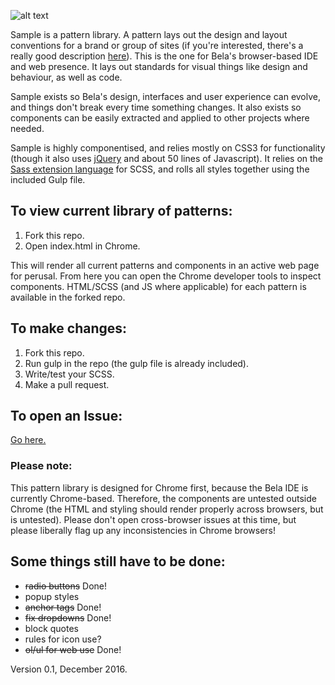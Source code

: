 ![alt text][logo]

[logo]: https://raw.githubusercontent.com/disastrid/bela_patternLibrary/master/logo.png "Sample: A Library for Bela"

Sample is a pattern library. A pattern lays out the design and layout conventions for a brand or group of sites (if you're interested, there's a really good description [here](https://boagworld.com/design/pattern-library/)). This is the one for Bela's browser-based IDE and web presence. It lays out standards for visual things like design and behaviour, as well as code. 

Sample exists so Bela's design, interfaces and user experience can evolve, and things don't break every time something changes. It also exists so components can be easily extracted and applied to other projects where needed.

Sample is highly componentised, and relies mostly on CSS3 for functionality (though it also uses [jQuery](http://jquery.com/) and about 50 lines of Javascript). It relies on the [Sass extension language](http://sass-lang.com/) for SCSS, and rolls all styles together using the included Gulp file. 

## To view current library of patterns:
1. Fork this repo.
2. Open index.html in Chrome.

This will render all current patterns and components in an active web page for perusal. From here you can open the Chrome developer tools to inspect components. HTML/SCSS (and JS where applicable) for each pattern is available in the forked repo.

## To make changes: 

1. Fork this repo.
2. Run gulp in the repo (the gulp file is already included).
3. Write/test your SCSS.
4. Make a pull request.

## To open an Issue:

[Go here.](https://github.com/disastrid/bela_patternLibrary/issues)

### Please note:

This pattern library is designed for Chrome first, because the Bela IDE is currently Chrome-based. Therefore, the components are untested outside Chrome (the HTML and styling should render properly across browsers, but is untested). Please don't open cross-browser issues at this time, but please liberally flag up any inconsistencies in Chrome browsers!

## Some things still have to be done:

- ~~radio buttons~~ Done! 
- popup styles
- ~~anchor tags~~ Done!
- ~~fix dropdowns~~ Done!
- block quotes
- rules for icon use?
- ~~ol/ul for web use~~ Done!

Version 0.1, December 2016.
